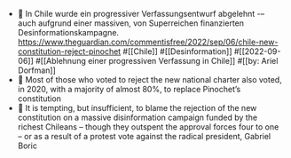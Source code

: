 - 📝 In Chile wurde ein progressiver Verfassungsentwurf abgelehnt -– auch aufgrund einer massiven, von Superreichen finanzierten Desinformationskampagne. https://www.theguardian.com/commentisfree/2022/sep/06/chile-new-constitution-reject-pinochet #[[Chile]] #[[Desinformation]] #[[2022-09-06]] #[[Ablehnung einer progressiven Verfassung in Chile]] #[[by: Ariel Dorfman]]
- 📌 Most of those who voted to reject the new national charter also voted, in 2020, with a majority of almost 80%, to replace Pinochet’s constitution
- 📌 It is tempting, but insufficient, to blame the rejection of the new constitution on a massive disinformation campaign funded by the richest Chileans – though they outspent the approval forces four to one – or as a result of a protest vote against the radical president, Gabriel Boric